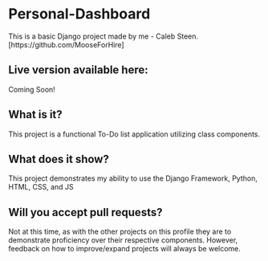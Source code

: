 # Personal-Dashboard

<p> This is a basic Django project made by me - Caleb Steen. [https://github.com/MooseForHire] </p>

<h2> Live version available here: </h2>
  <p> Coming Soon! </p>
  
  
<h2> What is it?
  </h2>
  
<p>This project is a functional To-Do list application utilizing class components.</p>

<h2>What does it show?
  </h2>
  
<p> This project demonstrates my ability to use the Django Framework, Python, HTML, CSS, and JS
  </p>
  
<h2>Will you accept pull requests?
  </h2>
  
<p>Not at this time, as with the other projects on this profile they are to demonstrate proficiency over their respective components. However, feedback on how to improve/expand projects will always be welcome.
  </p>
